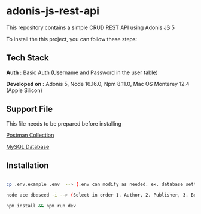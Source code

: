 # adonis-js-rest-api

This repository contains a simple CRUD REST API using Adonis JS 5

To install the this project, you can follow these steps:

## Tech Stack

**Auth :** Basic Auth (Username and Password in the user table)

**Developed on :** Adonis 5, Node 16.16.0, Npm 8.11.0, Mac OS Monterey 12.4 (Apple Silicon)

## Support File

This file needs to be prepared before installing

[Postman Collection](https://github.com/fajarfaruq/adonis-js-rest-api/blob/main/Adonis%20JS%20Rest%20API.postman_collection.json)

[MySQL Database](https://github.com/fajarfaruq/adonis-js-rest-api/blob/main/book_collections.sql)

## Installation

```bash

cp .env.example .env  --> (.env can modify as needed. ex. database setting)

node ace db:seed -i --> (Select in order 1. Author, 2. Publisher, 3. Book, 4. User)

npm install && npm run dev

```